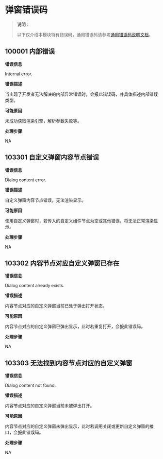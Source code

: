 # 弹窗错误码

> **说明：**
>
> 以下仅介绍本模块特有错误码，通用错误码请参考[通用错误码说明文档](../errorcode-universal.md)。

## 100001 内部错误

**错误信息**

Internal error.

**错误描述**

当出现了开发者无法解决的内部异常错误时，会报此错误码，并具体描述内部错误类型。

**可能原因**

未成功获取渲染引擎，解析参数失败等。

**处理步骤**

NA

## 103301 自定义弹窗内容节点错误

**错误信息**

Dialog content error.

**错误描述**

自定义弹窗内容节点错误，无法渲染显示。

**可能原因**

使用自定义弹窗时，若传入的自定义组件节点为空或其他错误，将无法正常渲染显示。

**处理步骤**

NA

## 103302 内容节点对应自定义弹窗已存在

**错误信息**

Dialog content already exists.

**错误描述**

内容节点对应的自定义弹窗当前已处于弹出打开状态。

**可能原因**

内容节点对应的自定义弹窗已弹出显示，此时若重复打开，会报此错误码。

**处理步骤**

NA

## 103303 无法找到内容节点对应的自定义弹窗

**错误信息**

Dialog content not found.

**错误描述**

内容节点对应的自定义弹窗当前未被弹出打开。

**可能原因**

内容节点对应的自定义弹窗未弹出显示，此时若调用关闭或更新自定义弹窗的接口，会报此错误码。

**处理步骤**

NA
